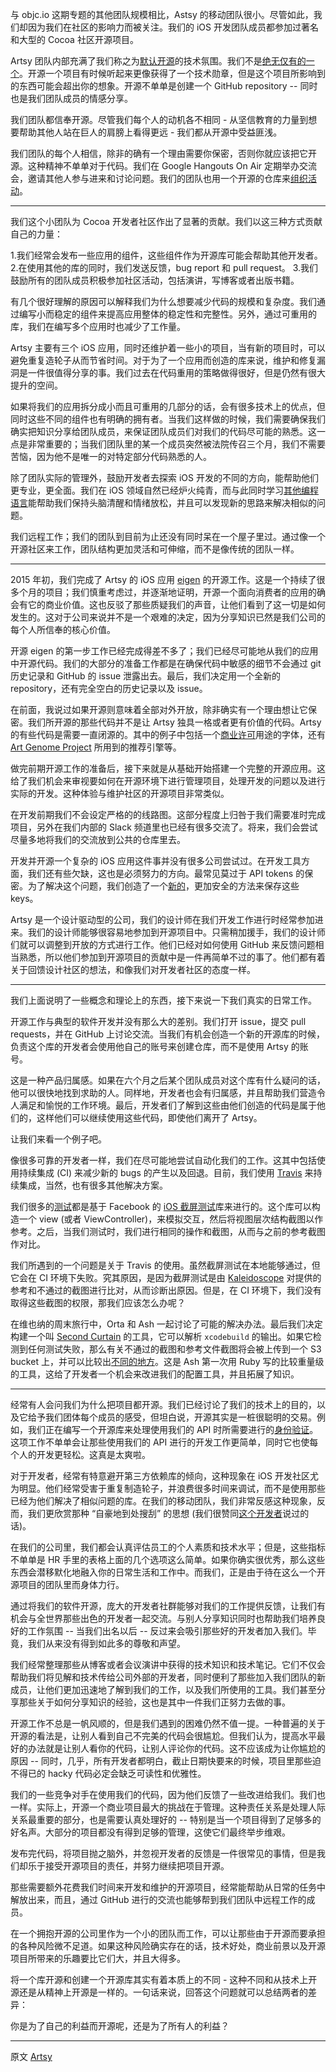 与 objc.io 这期专题的其他团队规模相比，Astsy 的移动团队很小。尽管如此，我们却因为我们在社区的影响力而被关注。我们的 iOS 开发团队成员都参加过著名和大型的 Cocoa 社区开源项目。

Artsy 团队内部充满了我们称之为[默认开源](http://code.dblock.org/2015/02/09/becoming-open-source-by-default.html)的技术氛围。我们不是[绝无仅有的一个](http://todogroup.org/blog/why-we-run-an-open-source-program-walmart-labs/)。开源一个项目有时候听起来更像获得了一个技术勋章，但是这个项目所影响到的东西可能会超出你的想象。开源不单单是创建一个 GitHub repository -- 同时也是我们团队成员的情感分享。

我们团队都信奉开源。尽管我们每个人的动机各不相同 - 从坚信教育的力量到想要帮助其他人站在巨人的肩膀上看得更远 - 我们都从开源中受益匪浅。

我们团队的每个人相信，除非的确有一个理由需要你保密，否则你就应该把它开源。这种精神不单单对于代码。我们在 Google Hangouts On Air 定期举办交流会，邀请其他人参与进来和讨论问题。我们的团队也用一个开源的仓库来[组织活动](https://github.com/artsy/mobile)。

--------

我们这个小团队为 Cocoa 开发者社区作出了显著的贡献。我们以这三种方式贡献自己的力量：

1.我们经常会发布一些应用的组件，这些组件作为开源库可能会帮助其他开发者。
2.在使用其他的库的同时，我们发送反馈，bug report 和 pull request。
3.我们鼓励所有的团队成员积极参加社区活动，包括演讲，写博客或者出版书籍。

有几个很好理解的原因可以解释我们为什么想要减少代码的规模和复杂度。我们通过编写小而稳定的组件来提高应用整体的稳定性和完整性。另外，通过可重用的库，我们在编写多个应用时也减少了工作量。

Artsy 主要有三个 iOS 应用，同时还维护着一些小的项目，当有新的项目时，可以避免重复造轮子从而节省时间。对于为了一个应用而创造的库来说，维护和修复漏洞是一件很值得分享的事。我们过去在代码重用的策略做得很好，但是仍然有很大提升的空间。

如果将我们的应用拆分成小而且可重用的几部分的话，会有很多技术上的优点，但同时这些不同的组件也有明确的拥有者。当我们这样做的时候，我们需要确保我们确实把知识分享给团队成员，来保证团队成员们对我们的代码尽可能的熟悉。这一点是非常重要的；当我们团队里的某一个成员突然被法院传召三个月，我们不需要苦恼，因为他不是唯一的对特定部分代码熟悉的人。

除了团队实际的管理外，鼓励开发者去探索 iOS 开发的不同的方向，能帮助他们更专业，更全面。我们在 iOS 领域自然已经炉火纯青，而与此同时学习[其他编程语言](https://github.com/orta/cocoapods-keys/pull/31)能帮助我们保持头脑清醒和情绪放松，并且可以发现新的思路来解决相似的问题。

我们远程工作；我们的团队到目前为止还没有同时呆在一个屋子里过。通过像一个开源社区来工作，团队结构更加灵活和可伸缩，而不是像传统的团队一样。

--------

2015 年初，我们完成了 Artsy 的 iOS 应用 [eigen](http://github.com/artsy/eigen) 的开源工作。这是一个持续了很多个月的项目；我们慎重考虑过，并逐渐地证明，开源一个面向消费者的应用的确会有它的商业价值。这也反驳了那些质疑我们的声音，让他们看到了这一切是如何发生的。这对于公司来说并不是一个艰难的决定，因为分享知识已然是我们公司的每个人所信奉的核心价值。

开源 eigen 的第一步工作已经完成得差不多了；我们已经尽可能地从我们的应用中开源代码。我们的大部分的准备工作都是在确保代码中敏感的细节不会通过 git 历史记录和 GitHub 的 issue 泄露出去。最后，我们决定用一个全新的 repository，还有完全空白的历史记录以及 issue。

在前面，我说过如果开源则意味着全部对外开放，除非确实有一个理由想让它保密。我们所开源的那些代码并不是让 Artsy 独具一格或者更有价值的代码。Artsy 的有些代码是需要一直闭源的。其中的例子中包括一个[商业许可](https://github.com/artsy/eigen/blob/e52f3e1fa30f7bae6fb1d6332f37e5309463df41/Podfile#L63-L67)用途的字体，还有 [Art Genome Project](https://www.artsy.net/theartgenomeproject) 所用到的推荐引擎等。

做完前期开源工作的准备后，接下来就是从基础开始搭建一个完整的开源应用。这给了我们机会来审视要如何在开源环境下进行管理项目，处理开发的问题以及进行实际的开发。这种体验与维护社区的开源项目非常类似。

在开发前期我们不会设定严格的的线路图。这部分程度上归咎于我们需要准时完成项目，另外在我们内部的 Slack 频道里也已经有很多交流了。将来，我们会尝试尽量多地将我们的交流放到公共的仓库里去。

开发并开源一个复杂的 iOS 应用这件事并没有很多公司尝试过。在开发工具方面，我们还有些欠缺，这也是必须努力的方向。最常见莫过于 API tokens 的保密。为了解决这个问题，我们创造了一个[新的](https://github.com/orta/cocoapods-keys)，更加安全的方法来保存这些 keys。

Artsy 是一个设计驱动型的公司，我们的设计师在我们开发工作进行时经常参加进来。我们的设计师能够很容易地参加到开源项目中。只需稍加援手，我们的设计师们就可以调整到开放的方式进行工作。他们已经对如何使用 GitHub 来反馈问题相当熟悉，所以他们参加到开源项目的贡献中是一件再简单不过的事了。他们都有着关于回馈设计社区的想法，和像我们对开发者社区的态度一样。

--------

我们上面说明了一些概念和理论上的东西，接下来说一下我们真实的日常工作。

开源工作与典型的软件开发并没有那么大的差别。我们打开 issue，提交 pull requests，并在 GitHub 上讨论交流。当我们有机会创造一个新的开源库的时候，负责这个库的开发者会使用他自己的账号来创建仓库，而不是使用 Artsy 的账号。

这是一种产品归属感。如果在六个月之后某个团队成员对这个库有什么疑问的话，他可以很快地找到求助的人。同样地，开发者也会有归属感，并且帮助我们营造令人满足和愉悦的工作环境。最后，开发者们了解到这些由他们创造的代码是属于他们的，这样他们可以继续使用这些代码，即使他们离开了 Artsy。

让我们来看一个例子吧。

像很多可靠的开发者一样，我们在尽可能地尝试自动化我们的工作。这其中包括使用持续集成 (CI) 来减少新的 bugs 的产生以及回退。目前，我们使用 [Travis](https://travis-ci.org/) 来持续集成，当然，也有很多其他解决方案。

我们很多的[测试](https://github.com/artsy/eigen/tree/master/Artsy%20Tests)都是基于 Facebook 的 [iOS 截屏测试](https://github.com/facebook/ios-snapshot-test-case)库来进行的。这个库可以构造一个 view (或者 ViewController)，来模拟交互，然后将视图层次结构截图以作参考。之后，当我们测试时，我们进行相同的操作和截图，从而与之前的参考截图作对比。

我们所遇到的一个问题是关于 Travis 的使用。虽然截屏测试在本地能够通过，但它会在 CI 环境下失败。究其原因，是因为截屏测试是由 [Kaleidoscope](http://www.kaleidoscopeapp.com/) 对提供的参考和不通过的截图进行比对，从而诊断出原因。但是，在 CI 环境下，我们没有取得这些截图的权限，那我们应该怎么办呢？

在维也纳的周末旅行中，Orta 和 Ash 一起讨论了可能的解决办法。最后我们决定构建一个叫 [Second Curtain](https://github.com/ashfurrow/second_curtain) 的工具，它可以解析 `xcodebuild` 的输出。如果它检测到任何测试失败，那么有关不通过的截图和参考文件截图将会被上传到一个 S3 bucket 上，并可以比较出[不同的地方](https://eigen-ci.s3.amazonaws.com/snapshots/50119516/index.html)。这是 Ash 第一次用 Ruby 写的比较重量级的工具，这给了开发者一个机会来改进我们的配置工具，并且拓展了知识。

--------

经常有人会问我们为什么把项目都开源。我们已经讨论了我们的技术上的目的，以及它给予我们团体每个成员的感受，但坦白说，开源其实是一桩很聪明的交易。例如，我们正在编写一个开源库来处理使用我们的 API 时所需要进行的[身份验证](https://github.com/artsy/Artsy_Authentication)。这项工作不单单会让那些使用我们的 API 进行的开发工作更简单，同时它也使每个人的开发更轻松。这真是太爽啦。

对于开发者，经常有特意避开第三方依赖库的倾向，这种现象在 iOS 开发社区尤为明显。他们经常受害于重复制造轮子，并浪费很多时间来调试，而不是使用那些已经为他们解决了相似问题的库。在我们的移动团队，我们非常反感这种现象，反而，我们更欣赏那种 “自豪地到处搜刮” 的思想 (我们很赞同[这个开发者](https://twitter.com/jasonbrennan)说过的话)。

在我们的公司里，我们都会认真评估员工的个人素质和技术水平；但是，这些指标不单单是 HR 手里的表格上面的几个选项这么简单。如果你确实很优秀，那么这些东西会潜移默化地融入你的日常生活和工作中。而我们，正是由于待在这么一个开源项目的团队里而身体力行。

通过将我们的软件开源，庞大的开发者社群能够对我们的工作提供反馈，让我们有机会与全世界那些出色的开发者一起交流。与别人分享知识同时也帮助我们培养良好的工作氛围 -- 当我们出名以后 -- 反过来会吸引那些好的开发者加入我们。毕竟，我们从来没有得到如此多的尊敬和声望。

我们经常整理那些从博客或者会议演讲中获得的技术知识和技术笔记。它们不仅会帮助我们将见解和技术传给公司外部的开发者，同时便利了那些加入我们团队的新成员，让他们更加迅速地了解到我们的工作，以及我们所使用的工具。我们甚至分享那些关于如何分享知识的经验，这也是其中一件我们正努力去做的事。

开源工作不总是一帆风顺的，但是我们遇到的困难仍然不值一提。一种普遍的关于开源的看法是，让别人看到自己不完美的代码会很尴尬。但我们认为，提高水平最好的办法就是让别人看你的代码，让别人评论你的代码。这不应该成为让你尴尬的原因 -- 同时，几乎，所有开发者都明白，截止日期快要来的时候，项目里那些迫不得已的 hacky 代码必定会缺乏可读性和优雅性。

我们的一些竞争对手在使用我们的代码，因为他们反馈了一些改进给我们。我们也一样。实际上，开源一个商业项目最大的挑战在于管理。这种责任关系是处理人际关系最重要的部分，也是需要认真处理好的 -- 特别是当一个项目得到了足够多的好名声。大部分的项目都没有得到足够的管理，这使它们最终举步维艰。

发布完代码，将项目抛之脑外，并忽视开发者的反馈是一件很常见的事情，但是我们却乐于接受开源项目的责任，并努力继续把项目开源。

那些需要额外花费我们时间来开发和维护的开源项目，经常能帮助从日常的任务中解放出来，而且，通过 GitHub 进行的交流也能够帮到我们团队中远程工作的成员。

在一个拥抱开源的公司里作为一个小的团队而工作，可以让那些由于开源而要承担的各种风险微不足道。如果这种风险确实存在的话，技术好处，商业前景以及开源项目所带来的乐趣要比它们大，并且大得多。

将一个库开源和创建一个开源库其实有着本质上的不同 - 这种不同和从技术上开源还是从精神上开源是一样的。一句话来说，回答这个问题就可以总结两者的差异：

你是为了自己的利益而开源呢，还是为了所有人的利益？

---

 

原文 [Artsy](http://www.objc.io/issue-22/artsy.html)

